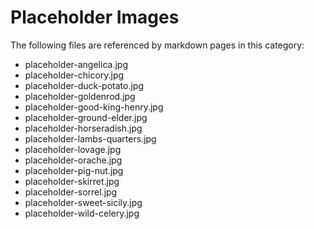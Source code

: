 # Placeholder Images

The following files are referenced by markdown pages in this category:

- placeholder-angelica.jpg
- placeholder-chicory.jpg
- placeholder-duck-potato.jpg
- placeholder-goldenrod.jpg
- placeholder-good-king-henry.jpg
- placeholder-ground-elder.jpg
- placeholder-horseradish.jpg
- placeholder-lambs-quarters.jpg
- placeholder-lovage.jpg
- placeholder-orache.jpg
- placeholder-pig-nut.jpg
- placeholder-skirret.jpg
- placeholder-sorrel.jpg
- placeholder-sweet-sicily.jpg
- placeholder-wild-celery.jpg